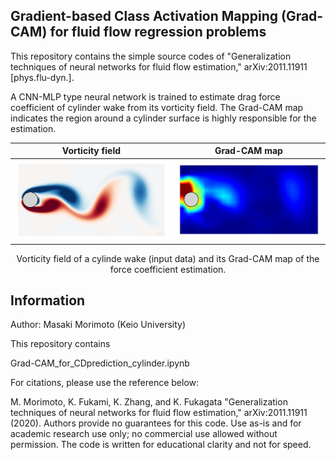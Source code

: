 ## Gradient-based Class Activation Mapping (Grad-CAM) for fluid flow regression problems

This repository contains the simple source codes of "Generalization techniques of neural networks for fluid flow estimation," arXiv:2011.11911 [phys.flu-dyn.].

A CNN-MLP type neural network is trained to estimate drag force coefficient of cylinder wake from its vorticity field.
The Grad-CAM map indicates the region around a cylinder surface is highly responsible for the estimation.

Vorticity field             |  Grad-CAM map
:-------------------------:|:-------------------------:
![alt text](https://github.com//Masaki-Morimoto/Grad-CAM_for_fluid-flows/blob/images/vorticity.png?raw=true)  |  ![alt text](https://github.com//Masaki-Morimoto/Grad-CAM_for_fluid-flows/blob/images/grad-cam.png?raw=true)

<div style="text-align: center;">Vorticity field of a cylinde wake (input data) and its Grad-CAM map of the force coefficient estimation.</div>

## Information

Author: Masaki Morimoto (Keio University)

This repository contains

Grad-CAM_for_CDprediction_cylinder.ipynb

For citations, please use the reference below:

M. Morimoto, K. Fukami, K. Zhang, and K. Fukagata "Generalization techniques of neural networks for fluid flow estimation," arXiv:2011.11911 (2020).
Authors provide no guarantees for this code.
Use as-is and for academic research use only; no commercial use allowed without permission.
The code is written for educational clarity and not for speed.
